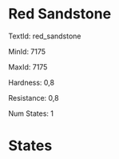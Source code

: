 # Red Sandstone

TextId: red_sandstone

MinId: 7175

MaxId: 7175

Hardness: 0,8

Resistance: 0,8


Num States: 1

# States
```

```